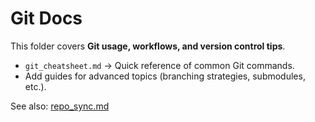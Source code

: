 # Git Docs

This folder covers **Git usage, workflows, and version control tips**.

- `git_cheatsheet.md` → Quick reference of common Git commands.  
- Add guides for advanced topics (branching strategies, submodules, etc.).

See also: [repo_sync.md](../workflows/repo_sync.md)
